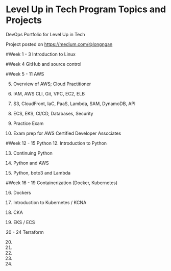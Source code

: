 # Level Up in Tech Program Topics and Projects
DevOps Portfolio for Level Up in Tech

Project posted on https://medium.com/@longngan

#Week 1 - 3 
Introduction to Linux

#Week 4 GitHub and source control

#Week 5 - 11 AWS

5. Overview of AWS; Cloud Practitioner

6. IAM, AWS CLI, Git, VPC, EC2, ELB

7. S3, CloudFront, IaC, PaaS, Lambda, SAM, DynamoDB, API

8. ECS, EKS, CI/CD, Databases, Security

9. Practice Exam

10. Exam prep for AWS Certified Developer Associates

#Week 12 - 15 Python
12. Introduction to Python

13. Continuing Python

14. Python and AWS

15. Python, boto3 and Lambda

#Week 16 - 19 Containerization (Docker, Kubernetes)

16. Dockers

17. Introduction to Kubernetes / KCNA

18. CKA

19. EKS / ECS

20 - 24 Terraform

20.

21.

22.

23.

24.

